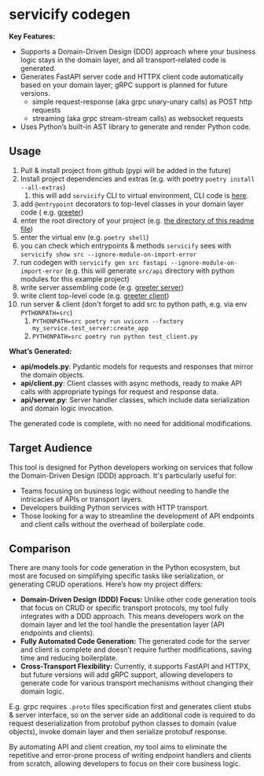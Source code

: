 # servicify codegen

**Key Features:**

* Supports a Domain-Driven Design (DDD) approach where your business logic stays in the domain layer, and all
  transport-related code is generated.
* Generates FastAPI server code and HTTPX client code automatically based on your domain layer; gRPC support is planned
  for future versions.
    * simple request-response (aka grpc unary-unary calls) as POST http requests
    * streaming (aka grpc stream-stream calls) as websocket requests
* Uses Python’s built-in AST library to generate and render Python code.

## Usage

1) Pull & install project from github (pypi will be added in the future)
2) Install project dependencies and extras (e.g. with poetry `poetry install --all-extras`)
    1) this will add `servicify` CLI to virtual environment, CLI code
       is [here](../../../src/pyprotostuben/codegen/servicify/cli.py).
3) add `@entrypoint` decorators to top-level classes in your domain layer code (
   e.g. [greeter](src/my_service/core/greeter/greeter.py))
4) enter the root directory of your project (e.g. [the directory of this readme file](./))
5) enter the virtual env (e.g. `poetry shell`)
6) you can check which entrypoints & methods `servicify` sees with `servicify show src --ignore-module-on-import-error`
6) run codegen with `servicify gen src fastapi --ignore-module-on-import-error` (e.g. this will generate `src/api` directory
   with python modules for this example project)
7) write server assembling code (e.g. [greeter server](src/my_service/test_server.py))
8) write client top-level code (e.g. [greeter client](test_client.py))
9) run server & client (don't forget to add src to python path, e.g. via env `PYTHONPATH=src`)
    1) `PYTHONPATH=src poetry run uvicorn --factory my_service.test_server:create_app`
    2) `PYTHONPATH=src poetry run python test_client.py`

**What’s Generated:**

* **api/models.py**: Pydantic models for requests and responses that mirror the domain objects.
* **api/client.py**: Client classes with async methods, ready to make API calls with appropriate typings for request and
  response data.
* **api/server.py**: Server handler classes, which include data serialization and domain logic invocation.

The generated code is complete, with no need for additional modifications.

## Target Audience

This tool is designed for Python developers working on services that follow the Domain-Driven Design (DDD) approach.
It's particularly useful for:

* Teams focusing on business logic without needing to handle the intricacies of APIs or transport layers.
* Developers building Python services with HTTP transport.
* Those looking for a way to streamline the development of API endpoints and client calls without the overhead of
  boilerplate code.

## Comparison

There are many tools for code generation in the Python ecosystem, but most are focused on simplifying specific tasks
like serialization, or generating CRUD operations. Here’s how my project differs:

* **Domain-Driven Design (DDD) Focus:** Unlike other code generation tools that focus on CRUD or specific transport
  protocols, my tool fully integrates with a DDD approach. This means developers work on the domain layer and let the
  tool handle the presentation layer (API endpoints and clients).
* **Fully Automated Code Generation:** The generated code for the server and client is complete and doesn’t require
  further modifications, saving time and reducing boilerplate.
* **Cross-Transport Flexibility:** Currently, it supports FastAPI and HTTPX, but future versions will add gRPC support,
  allowing developers to generate code for various transport mechanisms without changing their domain logic.

E.g. grpc requires `.proto` files specification first and generates client stubs & server interface, so on the server
side an additional code is required to do request deserialization from protobuf python classes to domain (value
objects), invoke domain layer and then serialize protobuf response.

By automating API and client creation, my tool aims to eliminate the repetitive and error-prone process of writing
endpoint handlers and clients from scratch, allowing developers to focus on their core business logic.
